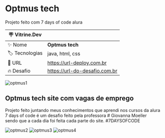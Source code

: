 # Optmus tech

Projeto feito com 7 days of code alura

| :placard: Vitrine.Dev |     |
| -------------  | --- |
| :sparkles: Nome        | **Optmus tech**
| :label: Tecnologias | java, html, css
| :rocket: URL         | https://url-deploy.com.br
| :fire: Desafio     | https://url-do-desafio.com.br

<!-- Inserir imagem com a #vitrinedev ao final do link -->


![optmus1](https://user-images.githubusercontent.com/88012503/204394575-7eaa8883-9f05-4d62-bc37-4cbc9b687b49.png)


## Optmus tech site com vagas de emprego
Projeto feito juntando meus conhecimentos que aprendi nos cursos da alura
7 days of code é um desafio feito pela professora  # Giovanna Moeller sendo que a cada dia foi feita cada parte do site.
#7DAYSOFCODE


![optmus2](https://user-images.githubusercontent.com/88012503/204394615-eeea4b7a-24fd-4634-94dd-eccdfefc3cad.png)
![optmus3](https://user-images.githubusercontent.com/88012503/204394616-f5355b64-f6ea-4cfb-a12d-21c5db8ec854.png)
![optmus4](https://user-images.githubusercontent.com/88012503/204394617-1662b2d1-df18-4673-bcb4-28f80f313e98.png)
